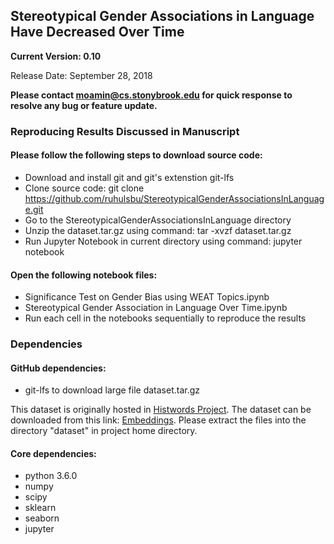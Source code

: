 ## Stereotypical Gender Associations in Language Have Decreased Over Time

**__Current Version: 0.10__**

Release Date: September 28, 2018  

**Please contact moamin@cs.stonybrook.edu for quick response to resolve any bug or feature update.**

### Reproducing Results Discussed in Manuscript

#### Please follow the following steps to download source code: 
  * Download and install git and git's extenstion git-lfs
  * Clone source code: git clone https://github.com/ruhulsbu/StereotypicalGenderAssociationsInLanguage.git
  * Go to the StereotypicalGenderAssociationsInLanguage directory
  * Unzip the dataset.tar.gz using command: tar -xvzf dataset.tar.gz
  * Run Jupyter Notebook in current directory using command: jupyter notebook 

#### Open the following notebook files: 
  *  Significance Test on Gender Bias using WEAT Topics.ipynb
  *  Stereotypical Gender Association in Language Over Time.ipynb
  * Run each cell in the notebooks sequentially to reproduce the results

### Dependencies

#### GitHub dependencies:
  * git-lfs to download large file dataset.tar.gz

This dataset is originally hosted in [Histwords Project](https://nlp.stanford.edu/projects/histwords/). The dataset can be downloaded from this link: [Embeddings](http://snap.stanford.edu/historical_embeddings/eng-all_sgns.zip). Please extract the files into the directory "dataset" in project home directory.

#### Core dependencies:
  * python 3.6.0
  * numpy 
  * scipy 
  * sklearn
  * seaborn
  * jupyter



